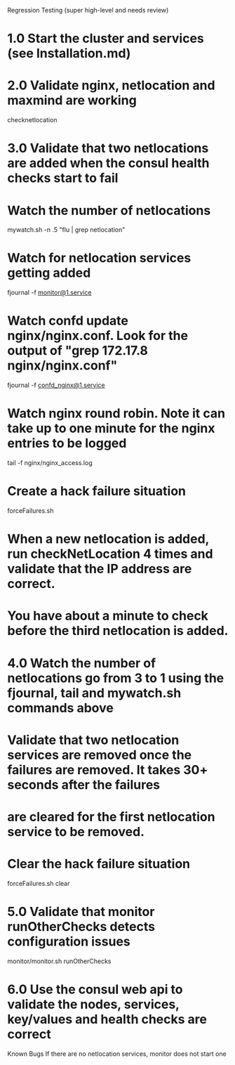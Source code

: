 Regression Testing (super high-level and needs review)
# 1.0 Start the cluster and services (see Installation.md)

# 2.0 Validate nginx, netlocation and maxmind are working
checknetlocation

# 3.0 Validate that two netlocations are added when the consul health checks start to fail

# Watch the number of netlocations
mywatch.sh -n .5 "flu | grep netlocation"

# Watch for netlocation services getting added 
fjournal -f monitor@1.service

# Watch confd update nginx/nginx.conf. Look for the output of "grep 172.17.8 nginx/nginx.conf"
fjournal -f confd_nginx@1.service

# Watch nginx round robin. Note it can take up to one minute for the nginx entries to be logged
tail -f nginx/nginx_access.log

# Create a hack failure situation
forceFailures.sh 

# When a new netlocation is added, run checkNetLocation 4 times and validate that the IP address are correct.
# You have about a minute to check before the third netlocation is added.

# 4.0 Watch the number of netlocations go from 3 to 1 using the fjournal, tail and mywatch.sh commands above

# Validate that two netlocation services are removed once the failures are removed. It takes 30+ seconds after the failures
# are cleared for the first netlocation service to be removed.

# Clear the hack failure situation
forceFailures.sh clear

# 5.0 Validate that monitor runOtherChecks detects configuration issues
monitor/monitor.sh runOtherChecks 

# 6.0 Use the consul web api to validate the nodes, services, key/values and health checks are correct

Known Bugs
If there are no netlocation services, monitor does not start one
